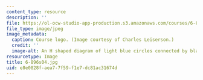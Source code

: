 ```yaml
---
content_type: resource
description: ''
file: https://ol-ocw-studio-app-production.s3.amazonaws.com/courses/6-896-theory-of-parallel-hardware-sma-5511-spring-2004/e8e0828faea77f59f1e7dc81ac31674d_6-896s04.jpg
file_type: image/jpeg
image_metadata:
  caption: Course logo. (Image courtesy of Charles Leiserson.)
  credit: ''
  image-alt: An H shaped diagram of light blue circles connected by black lines.
resourcetype: Image
title: 6-896s04.jpg
uid: e8e0828f-aea7-7f59-f1e7-dc81ac31674d
---
```

